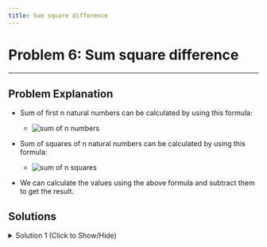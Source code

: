 ```yaml
---
title: Sum square difference
---
```

# Problem 6: Sum square difference

---
## Problem Explanation
- Sum of first n natural numbers can be calculated by using this formula:
  - ![sum of n numbers](https://wikimedia.org/api/rest_v1/media/math/render/svg/99476e25466549387c585cb4de44e90f6cbe4cf2)
  
- Sum of squares of n natural numbers can be calculated by using this formula:
  - ![sum of n squares](https://wikimedia.org/api/rest_v1/media/math/render/svg/ae043bef33d41161541238bdbf4feca9f5e179dd)
  
- We can calculate the values using the above formula and subtract them to get the result.

## Solutions
<details><summary>Solution 1 (Click to Show/Hide)</summary>

```js
function sumSquareDifference(n) {
  const sumOfN = (n*(n+1))/2;
  const sumOfNSquare = (n*(n+1)*(2*n+1))/6;
  
  //** is exponentaial operator added in ES7, it's equivalent to Math.pow(num, 2)`
  return (sumOfN ** 2) - sumOfNSquare;
}
```

#### Relevant Links

- [Sum of n numbers - Wikipedia](https://en.wikipedia.org/wiki/1_%2B_2_%2B_3_%2B_4_%2B_%E2%8B%AF)
- [Sum of n square numbers - Wikipedia](https://en.wikipedia.org/wiki/Square_pyramidal_number)

</details>